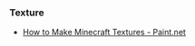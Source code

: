 ### Texture

- [How to Make Minecraft Textures - Paint.net](https://www.youtube.com/watch?v=Sg_znEXBD7k&ab_channel=BenKatz)
